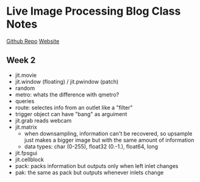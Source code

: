 # Live Image Processing Blog Class Notes

[Github Repo](https://github.com/mromein/lipp_itp_2019)
[Website](https://itp.nyu.edu/classes/lipp/)

## Week 2

* jit.movie
* jit.window (floating) / jit.pwindow (patch)
* random
* metro: whats the difference with qmetro?
* queries
* route: selectes info from an outlet like a "filter"
* trigger object can have "bang" as arguiment
* jit.grab reads webcam
* jit.matrix
  * when downsampling, information can't be recovered, so upsample just makes a bigger image but with the same amount of information
  * data types: char (0-255), float32 (0.-1.), float64, long
* jit.fpsgui
* jit.cellblock
* pack: packs information but outputs only when left inlet changes
* pak: the same as pack but outputs whenever inlets change
